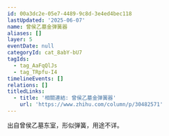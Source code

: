 ```yaml
---
id: 00a3dc2e-05e7-4489-9c8d-3e4ed4bec118
lastUpdated: '2025-06-07'
name: 曾侯乙墓金弹簧器
aliases: []
layer: 5
eventDate: null
categoryId: cat_8abY-bU7
tagIds:
  - tag_AaFqQlJs
  - tag_TRpfu-I4
timelineEvents: []
relations: []
titledLinks:
  - title: '相關連結: 曾侯乙墓金弹簧器'
    url: 'https://www.zhihu.com/column/p/30482571'
---
```

出自曾侯乙墓东室，形似弹簧，用途不详。
